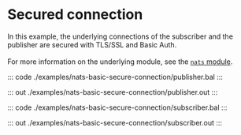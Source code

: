 # Secured connection

In this example, the underlying connections of the subscriber and the publisher are
secured with TLS/SSL and Basic Auth.<br/><br/>
For more information on the underlying module,
see the [`nats` module](https://docs.central.ballerina.io/ballerinax/nats/latest).


::: code ./examples/nats-basic-secure-connection/publisher.bal :::

::: out ./examples/nats-basic-secure-connection/publisher.out :::

::: code ./examples/nats-basic-secure-connection/subscriber.bal :::

::: out ./examples/nats-basic-secure-connection/subscriber.out :::